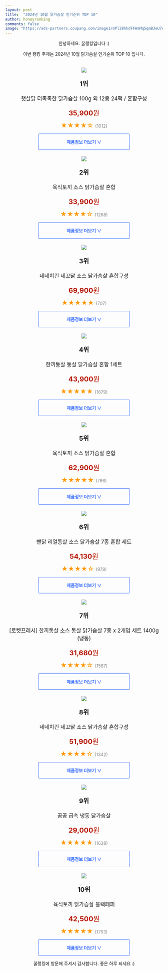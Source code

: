 ```yaml
---
layout: post
title:  "2024년 10월 닭가슴살 인기순위 TOP 10"
author: honeyranking
comments: false
image: "https://ads-partners.coupang.com/image1/mPl28hkdFFWaMqSqmBJeU7cO3xafqB3yAosxuAgZcZ6Hf1tSaL_8ddMgFWnbo2hVuEbfiLdaIARtq1FFdHtYsOTtrPlKOQSZYRl44hRI5GEM18GuGicoK7ne3LPqmMfvvNGxYtCU78cMAqNLsC1BjAADmW-457x6koas18ggz3LXWE4MxHY97N9WpefOqfrKr-PPWeUAFnIvMX6nbdP-jH45bvTFOsnf9kWDUoW9I6eKz3Mk7hRSvL3BgjC7GI7ftfFy9Cz4DTIfMYqwyk3TiA7aHEt16Fl7QBJVQDXyv99ZUd2d7JUHLy4="
---
```

<p style="text-align: center;">안녕하세요. 꿀랭킹입니다 :)</p>
<p style="text-align: center;">이번 랭킹 주제는 2024년 10월 닭가슴살 인기순위 TOP 10 입니다.</p><center><img src="https://ads-partners.coupang.com/image1/mPl28hkdFFWaMqSqmBJeU7cO3xafqB3yAosxuAgZcZ6Hf1tSaL_8ddMgFWnbo2hVuEbfiLdaIARtq1FFdHtYsOTtrPlKOQSZYRl44hRI5GEM18GuGicoK7ne3LPqmMfvvNGxYtCU78cMAqNLsC1BjAADmW-457x6koas18ggz3LXWE4MxHY97N9WpefOqfrKr-PPWeUAFnIvMX6nbdP-jH45bvTFOsnf9kWDUoW9I6eKz3Mk7hRSvL3BgjC7GI7ftfFy9Cz4DTIfMYqwyk3TiA7aHEt16Fl7QBJVQDXyv99ZUd2d7JUHLy4=" style="margin-top:20px" /></center><p style="text-align: center; font-size: 20px"><b>1위</b></p><p style="text-align: center; font-size: 17px">햇살닭 더촉촉한 닭가슴살 100g 외 12종 24팩 / 혼합구성</p><p style="text-align: center;"><span style="color: #b61800; font-size: 22px;"><b>35,900</b>원</span></p><p style="text-align: center;"><span style="color: #ff9600; font-size: 20px;">★★★★☆ </span><span style="color: #878787;">(1012)</span></p><center><a href="https://link.coupang.com/re/AFFSDP?lptag=AF3899140&subid=honeyrank&pageKey=7814470446&itemId=21206210524&vendorItemId=88267440547&traceid=V0-153-7dae5bbfdf3f685f&requestid=20241009090000608164782303&token=31850C%7CGM"><div style="font-size: 14px; display: inline-block; padding: 15px 90px; color: #346aff; border-radius: 2px; border: 1px solid #346aff; cursor: pointer;"><b>제품정보 더보기 &or;</b></div></a></center><center><img src="https://ads-partners.coupang.com/image1/txKnrksDZiuVbYQct_f2TGcR40oNJOJXBNXp8jIUgAeZIBmCOM2ihnfJKMA4Z5y2aAt29LRhzE43Pl2oGwLzr7_mLvSK7hr5EuOFsY4iqnS7KUj93Orl63iLu88a4fY9rG9ztUDVUkYj-EcGqFyBe_RNU17u0oFm3CTcHEEl2l2xzQ2n3X2N49vRO9Nkj2KcKtog3Y_GcO9MY9-dN06V6_VlMgkwPblPhuCa2L6fOrOQ8yUB01AS-huTSnVXtQdxWt0VhXf0tKxbcCJnNFqz70b1DxW50ZNorPmvncvP_s-b4lM-2ExZJBc=" style="margin-top:20px" /></center><p style="text-align: center; font-size: 20px"><b>2위</b></p><p style="text-align: center; font-size: 17px">육식토끼 소스 닭가슴살 혼합</p><p style="text-align: center;"><span style="color: #b61800; font-size: 22px;"><b>33,900</b>원</span></p><p style="text-align: center;"><span style="color: #ff9600; font-size: 20px;">★★★★☆ </span><span style="color: #878787;">(1268)</span></p><center><a href="https://link.coupang.com/re/AFFSDP?lptag=AF3899140&subid=honeyrank&pageKey=7835262160&itemId=21316606427&vendorItemId=88376055618&traceid=V0-153-2781eb443c7f749d&requestid=20241009090000608164782303&token=31850C%7CGM"><div style="font-size: 14px; display: inline-block; padding: 15px 90px; color: #346aff; border-radius: 2px; border: 1px solid #346aff; cursor: pointer;"><b>제품정보 더보기 &or;</b></div></a></center><center><img src="https://ads-partners.coupang.com/image1/8TmN-S4Gi5wH4XlD8UpywqHjEeuSM0WfpbZkc0CxmPiAesM5O_lyTY4zDk9nLxymwChM9kmCNMwoioCasZ_OprhmKeo2VphS4jmlmKU3TMKsji39ZTBLVBmbRAdfiaaNScjWBqL5_QuhWa4DPxYFIlwUfJ4Bq4JQvSCV6hXi9AMM0QH6pRMH8I-YiOthvvbBN5LW3ymlgxxXfHheKIFRWml0D-K9mKei24DbUEWGC0FdbunnHOntA5t220pydcfn_qrwGOSH-uEYXw9B-GHLOX4TBdqwDxnkEmxmeeGdif9JNhmoKjoAOps=" style="margin-top:20px" /></center><p style="text-align: center; font-size: 20px"><b>3위</b></p><p style="text-align: center; font-size: 17px">네네치킨 네꼬닭 소스 닭가슴살 혼합구성</p><p style="text-align: center;"><span style="color: #b61800; font-size: 22px;"><b>69,900</b>원</span></p><p style="text-align: center;"><span style="color: #ff9600; font-size: 20px;">★★★★★ </span><span style="color: #878787;">(707)</span></p><center><a href="https://link.coupang.com/re/AFFSDP?lptag=AF3899140&subid=honeyrank&pageKey=7144429071&itemId=21329068122&vendorItemId=85105377527&traceid=V0-153-40669757cbe76140&requestid=20241009090000608164782303&token=31850C%7CGM"><div style="font-size: 14px; display: inline-block; padding: 15px 90px; color: #346aff; border-radius: 2px; border: 1px solid #346aff; cursor: pointer;"><b>제품정보 더보기 &or;</b></div></a></center><center><img src="https://ads-partners.coupang.com/image1/b-fdUW9YPDwqRP8kb5s7vmXQkAS4ASI4s3dbkjB4gR92P67s9Nnj80cdN4_REFq_XPENAHB-_Rw3jSJSGS1jJvlISSaziBh5Nf0NwqucoUrK9qQwTMh_NmB52xiiPvivC5SIvQCSE1aMJZdedH6uWiSiBmU_AFpwQ06RvQpmyDdP6wlMo5ZaxAyLBOr8iXqKNUA5M95USEc45aO7UL20UVcQ_4iBYWLzqijj2DWPHbCtfh2b6Sn93cXpGQT1QyxcDfttigtszerC-H-cDCn5jPkEJ0PrTAKCrm3lH305OiSmUHzT_hjTRPM=" style="margin-top:20px" /></center><p style="text-align: center; font-size: 20px"><b>4위</b></p><p style="text-align: center; font-size: 17px">한끼통살 통살 닭가슴살 혼합 1세트</p><p style="text-align: center;"><span style="color: #b61800; font-size: 22px;"><b>43,900</b>원</span></p><p style="text-align: center;"><span style="color: #ff9600; font-size: 20px;">★★★★★ </span><span style="color: #878787;">(1679)</span></p><center><a href="https://link.coupang.com/re/AFFSDP?lptag=AF3899140&subid=honeyrank&pageKey=7669893514&itemId=20457459437&vendorItemId=88752521780&traceid=V0-153-31554d82ffb681e1&requestid=20241009090000608164782303&token=31850C%7CGM"><div style="font-size: 14px; display: inline-block; padding: 15px 90px; color: #346aff; border-radius: 2px; border: 1px solid #346aff; cursor: pointer;"><b>제품정보 더보기 &or;</b></div></a></center><center><img src="https://ads-partners.coupang.com/image1/aJkXPFjP5jNly1y7aKIGbVnX7HuDw-8m3lt2YFZ6eAuNJDapeTka90JQH_0FUKt_I_gqwKC8AfOp8-z24prFitIe7XiKr9xaiX0LehEj99LfaHNRTecpxheIewLJqaVYYec7xnbu-AStLaYIE1x7m27_b7hz69eruIh1Ekn31isI9p-bqx1lk_J7m5UiZeWlJS5y-0oNVsAZ2rFqOvOSkm6ocEVJR2Pc7R3Nv9X-bMHc0bhp7vmZ6tYkB-aZHSO-DeGUPn2osi1ebkpN8aGWksHtsMzdNFjM8GYCZ-TdJuw6b3ZkzE4RC9AiUw==" style="margin-top:20px" /></center><p style="text-align: center; font-size: 20px"><b>5위</b></p><p style="text-align: center; font-size: 17px">육식토끼 소스 닭가슴살 혼합</p><p style="text-align: center;"><span style="color: #b61800; font-size: 22px;"><b>62,900</b>원</span></p><p style="text-align: center;"><span style="color: #ff9600; font-size: 20px;">★★★★★ </span><span style="color: #878787;">(766)</span></p><center><a href="https://link.coupang.com/re/AFFSDP?lptag=AF3899140&subid=honeyrank&pageKey=7835262160&itemId=21316606430&vendorItemId=88376055633&traceid=V0-153-2781eb443c7f749d&requestid=20241009090000608164782303&token=31850C%7CGM"><div style="font-size: 14px; display: inline-block; padding: 15px 90px; color: #346aff; border-radius: 2px; border: 1px solid #346aff; cursor: pointer;"><b>제품정보 더보기 &or;</b></div></a></center><center><img src="https://ads-partners.coupang.com/image1/a9K2T3iLtNiCHCa3a0bfmp8q39pRiDToGUrn1USFEzg1JkuebGjrYIEoMpv1jlRYccthBVORDuGVpt4lC_nRbTr3nJ5mWWM72lOZxTiQ_iOKbo-R9vcOHlANy0HzlSei5iLUcZKtRFb36Pl_3KLmOpC-_BlN4YJs8BkkX26UG9zZYsOGYHMZWewvDNDrJhsDcKvSs0Wo1C77rI2YBX-uTAaqTe4ZZDaVo1DbAWJVCWUUXtA0cEs0YKjUSWFwMjvMIvlVYRbNbKlG9TUs-ValiKzypEgkxPekIC7qyNkxeQ0TyrkNPTbaaEo=" style="margin-top:20px" /></center><p style="text-align: center; font-size: 20px"><b>6위</b></p><p style="text-align: center; font-size: 17px">뺀닭 리얼통살 소스 닭가슴살 7종 혼합 세트</p><p style="text-align: center;"><span style="color: #b61800; font-size: 22px;"><b>54,130</b>원</span></p><p style="text-align: center;"><span style="color: #ff9600; font-size: 20px;">★★★★☆ </span><span style="color: #878787;">(978)</span></p><center><a href="https://link.coupang.com/re/AFFSDP?lptag=AF3899140&subid=honeyrank&pageKey=8083094794&itemId=22799959762&vendorItemId=89834883794&traceid=V0-153-8336469bf4f8e15a&requestid=20241009090000608164782303&token=31850C%7CGM"><div style="font-size: 14px; display: inline-block; padding: 15px 90px; color: #346aff; border-radius: 2px; border: 1px solid #346aff; cursor: pointer;"><b>제품정보 더보기 &or;</b></div></a></center><center><img src="https://ads-partners.coupang.com/image1/Fe-VaNT9O9dFoLmlFWSGl0XBYtQ03f1KzPxWhl_XReRtp3jKmNeSVBCGWgy4kUVf72CF5Pc-_LLNy-mtlLSLIkxX8AQ1Mlwdi8Zq6ktPYeBDFAEkUpnA4Jvi5JIAVWn01n90W8bA6hxBQhr8_DDis4_SXjKxYGJn65OD7kgagVyOBlAzFRbNm-FHPOQOu_4-LSOZxiN2AjFrT8p2Xy-UCwgVbl4-f0akQO7ObeAY8yqKWttciht2l_RSmFn2Q2uTpoURCGmyF7E9wdCHpifKg40G" style="margin-top:20px" /></center><p style="text-align: center; font-size: 20px"><b>7위</b></p><p style="text-align: center; font-size: 17px">[로켓프레시] 한끼통살 소스 통살 닭가슴살 7종 x 2개입 세트 1400g (냉동)</p><p style="text-align: center;"><span style="color: #b61800; font-size: 22px;"><b>31,680</b>원</span></p><p style="text-align: center;"><span style="color: #ff9600; font-size: 20px;">★★★★☆ </span><span style="color: #878787;">(1567)</span></p><center><a href="https://link.coupang.com/re/AFFSDP?lptag=AF3899140&subid=honeyrank&pageKey=8075132999&itemId=22745633477&vendorItemId=89780857358&traceid=V0-153-85e11b0b66b9fa10&requestid=20241009090000608164782303&token=31850C%7CGM"><div style="font-size: 14px; display: inline-block; padding: 15px 90px; color: #346aff; border-radius: 2px; border: 1px solid #346aff; cursor: pointer;"><b>제품정보 더보기 &or;</b></div></a></center><center><img src="https://ads-partners.coupang.com/image1/VK6YM7F5mniFZk5EVDy1Xsdj9KIYY4peHREy-mqdt2EazLMvyIzUWSrM7wQ0Fjz03mMY6odpyAvIiCOYUdNcr2m7x387t1PHlZJYtMCJE-KsvIN9uWWLjegxdbEpCLiUtQpINEAp-6TADqiiFDugDSnObK8NVnYKNp9m69JBQIPYgZgsUuN_Fb1QgrsRa2Yg_Lr8TLcZ_TPKphXvH0SLiyD-yz91ahiR8WKGTQEaAn5H3CzGrlwgjyOs51TjpypmAUb8CaWRnSIx8ecGVAM-10Llikni5c5SujpX8DZiMPSFSLLnY4_cPofj" style="margin-top:20px" /></center><p style="text-align: center; font-size: 20px"><b>8위</b></p><p style="text-align: center; font-size: 17px">네네치킨 네꼬닭 소스 닭가슴살 혼합구성</p><p style="text-align: center;"><span style="color: #b61800; font-size: 22px;"><b>51,900</b>원</span></p><p style="text-align: center;"><span style="color: #ff9600; font-size: 20px;">★★★★☆ </span><span style="color: #878787;">(1342)</span></p><center><a href="https://link.coupang.com/re/AFFSDP?lptag=AF3899140&subid=honeyrank&pageKey=7144429071&itemId=21329068121&vendorItemId=85105377514&traceid=V0-153-40669757cbe76140&requestid=20241009090000608164782303&token=31850C%7CGM"><div style="font-size: 14px; display: inline-block; padding: 15px 90px; color: #346aff; border-radius: 2px; border: 1px solid #346aff; cursor: pointer;"><b>제품정보 더보기 &or;</b></div></a></center><center><img src="https://ads-partners.coupang.com/image1/UPW25MbvNEGKfKNTUIIeGzOSSOlqo4G7vSbWfDBwdxgKI-HNujHTdmHBYgwzZ8YGvKVVcynTB4t-FUkY4XX04uoyb-4zdcsl4WJSjQwb8fQVmEiiAO8TrWzH5tHEyzaf8YN04-gkL0hcyjAriSsdMKruS3Gudj--Bt-qcZ8L-b8A2Yz9GreBYp6Hhzr-5Tm-xToOT6d2w8opkjmzXtAkBHF3PWl6i53UZTCPVqD9Nl3pGTxOXRco3XMNhPeeA7CvO8cQzGbNkHHgRlDBxfoO1H2bbMmj6Jr51_ki7Q==" style="margin-top:20px" /></center><p style="text-align: center; font-size: 20px"><b>9위</b></p><p style="text-align: center; font-size: 17px">곰곰 급속 냉동 닭가슴살</p><p style="text-align: center;"><span style="color: #b61800; font-size: 22px;"><b>29,000</b>원</span></p><p style="text-align: center;"><span style="color: #ff9600; font-size: 20px;">★★★★★ </span><span style="color: #878787;">(1638)</span></p><center><a href="https://link.coupang.com/re/AFFSDP?lptag=AF3899140&subid=honeyrank&pageKey=1131217774&itemId=23422289615&vendorItemId=90449316884&traceid=V0-153-29f0dccba3132b33&requestid=20241009090000608164782303&token=31850C%7CGM"><div style="font-size: 14px; display: inline-block; padding: 15px 90px; color: #346aff; border-radius: 2px; border: 1px solid #346aff; cursor: pointer;"><b>제품정보 더보기 &or;</b></div></a></center><center><img src="https://ads-partners.coupang.com/image1/3wgd0tz1983-SfI8356ifOzLIF8ADrwtPRPdd6j__-A6O_VI4MDGAWgyHSkiyej3o-E45JYLHJB_ffPBnBoyWBpDOPuM01k-MsjF3_CTeEr2x9TJ59twFY0FFGWWN5CohrHkGyJXeXcNcyWr1F2IuM3mgAHtW5aES8W6UaeGxyskT-_h-1EQM9bVS57ob7V_IMdnePXLV__spGILv6_yp73WFScBeEnDIqzH0JpHobiWFdraWIVO-X6XgpMwOdr1eUqLOFa_gsqPCLRflFqwe7yKHFAhUBNqmkyK7Islaj8BYGDvVMiXWJBA" style="margin-top:20px" /></center><p style="text-align: center; font-size: 20px"><b>10위</b></p><p style="text-align: center; font-size: 17px">육식토끼 닭가슴살 블랙페퍼</p><p style="text-align: center;"><span style="color: #b61800; font-size: 22px;"><b>42,500</b>원</span></p><p style="text-align: center;"><span style="color: #ff9600; font-size: 20px;">★★★★★ </span><span style="color: #878787;">(1753)</span></p><center><a href="https://link.coupang.com/re/AFFSDP?lptag=AF3899140&subid=honeyrank&pageKey=5521793649&itemId=20920618522&vendorItemId=75925711801&traceid=V0-153-89ce228e24bb9ca2&requestid=20241009090000608164782303&token=31850C%7CGM"><div style="font-size: 14px; display: inline-block; padding: 15px 90px; color: #346aff; border-radius: 2px; border: 1px solid #346aff; cursor: pointer;"><b>제품정보 더보기 &or;</b></div></a></center><p style="text-align: center;">꿀랭킹에 방문해 주셔서 감사합니다. 좋은 하루 되세요 :)</p>